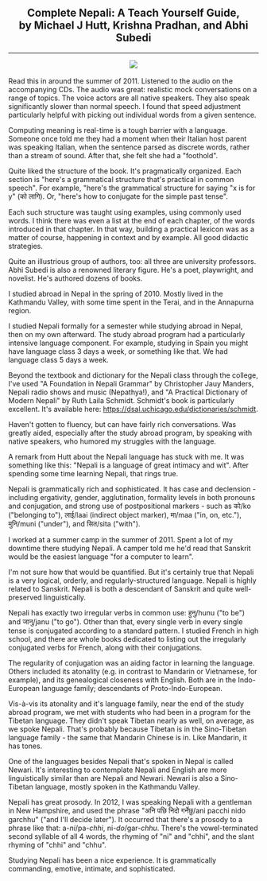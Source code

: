 ## <div align="center">Complete Nepali: A Teach Yourself Guide,<br>by Michael J Hutt, Krishna Pradhan, and Abhi Subedi<div>

---

<div align="center">
  <img src="https://bradleyculley.github.io/images/complete_nepali.jpeg" />
</div>
<br>
Read this in around the summer of 2011. Listened to the audio on the accompanying CDs. The audio was great: realistic mock conversations on a range of topics.
The voice actors are all native speakers. They also speak significantly slower than normal speech.
I found that speed adjustment particularly helpful with picking out individual words from a given sentence.


Computing meaning is real-time is a tough barrier with a language.
Someone once told me they had a moment when their Italian host parent was speaking Italian, when the sentence parsed as discrete words, rather than a stream of sound.
After that, she felt she had a "foothold".

Quite liked the structure of the book. It's pragmatically organized. Each section is "here's a grammatical structure that's practical in common speech". For example, "here's the grammatical structure for saying "x is for y" (को लागि). Or, "here's how to conjugate for the simple past tense".

Each such structure was taught using examples, using commonly used words. I think there was even a list at the end of each chapter, of the words introduced in that chapter. In that way, building a practical lexicon was as a matter of course, happening in context and by example. All good didactic strategies.

Quite an illustrious group of authors, too: all three are university professors. Abhi Subedi is also a renowned literary figure. He's a poet, playwright, and novelist. He's authored dozens of books.

I studied abroad in Nepal in the spring of 2010. Mostly lived in the Kathmandu Valley, with some time spent in the Terai, and in the Annapurna region.

I studied Nepali formally for a semester while studying abroad in Nepal, then on my own afterward. The study abroad program had a particularly intensive language component.
For example, studying in Spain you might have language class 3 days a week, or something like that. We had language class 5 days a week.

Beyond the textbook and dictionary for the Nepali class through the college, I've used "A Foundation in Nepali Grammar" by Christopher Jauy Manders, Nepali radio shows and music (Nepathya!), and "A Practical Dictionary of Modern Nepali" by Ruth Laila Schmidt.
Schmidt's book is particularly excellent. It's available here: https://dsal.uchicago.edu/dictionaries/schmidt.

Haven't gotten to fluency, but can have fairly rich conversations. Was greatly aided, especially after the study abroad program, by speaking with native speakers, who humored my struggles with the language.

A remark from Hutt about the Nepali language has stuck with me. It was something like this: "Nepali is a language of great intimacy and wit". After spending some time learning Nepali, that rings true.

Nepali is grammatically rich and sophisticated. It has case and declension - including ergativity, gender, agglutination, formality levels in both pronouns and conjugation, and strong use of postpositional markers - such as को/ko ("belonging to"), लाई/laai (indirect object marker), मा/maa ("in, on, etc."), मुनि/muni ("under"), and सित/sita ("with").

I worked at a summer camp in the summer of 2011. Spent a lot of my downtime there studying Nepali. A camper told me he'd read that Sanskrit would be the easiest language "for a computer to learn".

I'm not sure how that would be quantified. But it's certainly true that Nepali is a very logical, orderly, and regularly-structured language. Nepali is highly related to Sanskrit. Nepali is both a descendant of Sanskrit and quite well-preserved linguistically.

Nepali has exactly two irregular verbs in common use: हुनु/hunu ("to be") and जानु/janu ("to go"). Other than that, every single verb in every single tense is conjugated according to a standard pattern. I studied French in high school, and there are whole books dedicated to listing out the irregularly conjugated verbs for French, along with their conjugations.

The regularity of conjugation was an aiding factor in learning the language. Others included its atonality (e.g. in contrast to Mandarin or Vietnamese, for example), and its genealogical closeness with English. Both are in the Indo-European language family; descendants of Proto-Indo-European.

Vis-à-vis its atonality and it's language family, near the end of the study abroad program, we met with students who had been in a program for the Tibetan language. They didn't speak Tibetan nearly as well, on average, as we spoke Nepali. That's probably because Tibetan is in the Sino-Tibetan language family - the same that Mandarin Chinese is in. Like Mandarin, it has tones.

One of the languages besides Nepali that's spoken in Nepal is called Newari. It's interesting to contemplate Nepali and English are more linguistically similar than are Nepali and Newari. Newari is also a Sino-Tibetan language, mostly spoken in the Kathmandu Valley.

Nepali has great prosody. In 2012, I was speaking Nepali with a gentleman in New Hampshire, and used the phrase "अनि पछि निदो गर्नेछु/ani pacchi nido garchhu" ("and I'll decide later"). It occurred that there's a prosody to a phrase like that: a-*ni*/pa-*chhi*, ni-*do*/gar-*chhu*. There's the vowel-terminated second syllable of all 4 words, the rhyming of "ni" and "chhi", and the slant rhyming of "chhi" and "chhu".

Studying Nepali has been a nice experience. It is grammatically commanding, emotive, intimate, and sophisticated.
